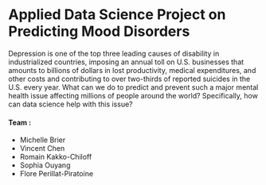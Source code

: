 # Applied Data Science Project on Predicting Mood Disorders

Depression is one of the top three leading causes of disability in industrialized countries, imposing an annual toll on U.S. businesses that amounts to billions of dollars in lost productivity, medical expenditures, and other costs and contributing to over two-thirds of reported suicides in the U.S. every year. What can we do to predict and prevent such a major mental health issue affecting millions of people around the world? Specifically, how can data science help with this issue?

####  Team :
- Michelle Brier
- Vincent Chen
- Romain Kakko-Chiloff
- Sophia Ouyang
- Flore Perillat-Piratoine
